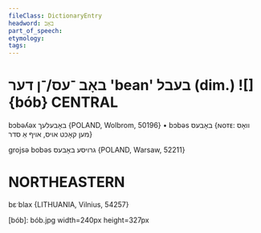 ```yaml
---
fileClass: DictionaryEntry
headword: באָב
part_of_speech: 
etymology: 
tags: 
---
```

באָב
־עס/־ן
דער
'bean'
בעבל
(dim.)
![]{bób}
CENTRAL
========

bɔbəʎəx באָבעלעך {POLAND, Wolbrom, 50196}
	•	bɔbəs באָבעס {ɴᴏᴛᴇ: וואָס מען קאָכט אויס, אויף אַ  סדר}

grojsə bobəs גרויסע באָבעס {POLAND, Warsaw, 52211}

NORTHEASTERN
==============

bɛˑblax {LITHUANIA, Vilnius, 54257}

[bób]: bób.jpg width=240px height=327px